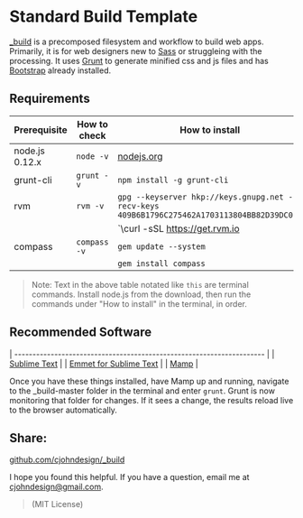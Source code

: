 # Standard Build Template

[_build](https://github.com/cjohndesign/_build) is a precomposed filesystem and workflow to build web apps. Primarily, it is for web designers new to [Sass](http://sass-lang.com/) or struggleing with the processing. It uses [Grunt](http://gruntjs.com/) to generate minified css and js files and has [Bootstrap](http://getbootstrap.com/) already installed. 

## Requirements

| Prerequisite    | How to check | How to install
| --------------- | ------------ | ------------- |
| node.js 0.12.x  | `node -v`    | [nodejs.org](http://nodejs.org/) |
| grunt-cli 	  | `grunt -v`   | `npm install -g grunt-cli` |
| rvm			  | `rvm -v`   	 | `gpg --keyserver hkp://keys.gnupg.net --recv-keys 409B6B1796C275462A1703113804BB82D39DC0E3` |
| 				  | 		   	 | `\curl -sSL https://get.rvm.io | bash -s stable` |
| compass		  | `compass -v` | `gem update --system` |
| 				  | 		   	 | `gem install compass` |

> Note: Text in the above table notated like `this` are terminal commands. Install node.js from the download, then run the commands under "How to install" in the terminal, in order. 

## Recommended Software

| --------------------------------------------------------------------- |
| [Sublime Text](http://www.sublimetext.com/) 							| 
| [Emmet for Sublime Text](https://github.com/sergeche/emmet-sublime)	| 
| [Mamp](https://www.mamp.info/)				  						| 

Once you have these things installed, have Mamp up and running, navigate to the _build-master folder in the terminal and enter `grunt`. Grunt is now monitoring that folder for changes. If it sees a change, the results reload live to the browser automatically.  

## Share:
[github.com/cjohndesign/_build](https://github.com/cjohndesign/_build)

I hope you found this helpful. If you have a question, email me at cjohndesign@gmail.com.

> (MIT License)
